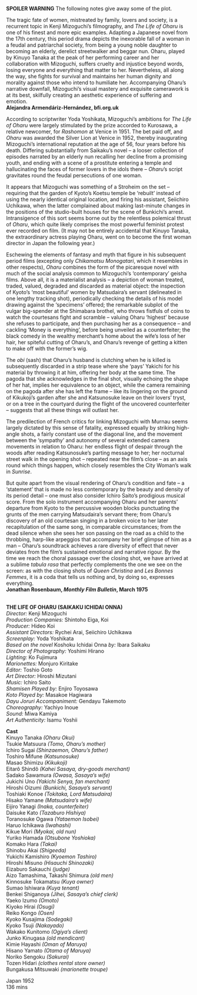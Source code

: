 

**SPOILER WARNING** The following notes give away some of the plot.

The tragic fate of women, mistreated by family, lovers and society, is a recurrent topic in Kenji Mizoguchi’s filmography, and _The Life of Oharu_ is one of his finest and more epic examples. Adapting a Japanese novel from the 17th century, this period drama depicts the inexorable fall of a woman in a feudal and patriarchal society, from being a young noble daughter to becoming an elderly, derelict streetwalker and beggar nun. Oharu, played by Kinuyo Tanaka at the peak of her performing career and her collaboration with Mizoguchi, suffers cruelty and injustice beyond words, losing everyone and everything that matter to her. Nevertheless, all along the way, she fights for survival and maintains her human dignity and morality against those who intend to humiliate her. Accompanying Oharu’s narrative downfall, Mizoguchi’s visual mastery and exquisite camerawork is at its best, skilfully creating an aesthetic experience of suffering and emotion.  
**Alejandra Armendáriz-Hernández, bfi.org.uk**

According to scriptwriter Yoda Yoshikata, Mizoguchi’s ambitions for _The Life of Oharu_ were largely stimulated by the prize accorded to Kurosawa, a relative newcomer, for _Rashomon_ at Venice in 1951. The bet paid off, and _Oharu_ was awarded the Silver Lion at Venice in 1952, thereby inaugurating Mizoguchi’s international reputation at the age of 56, four years before his death. Differing substantially from Saikaku’s novel – a looser collection of episodes narrated by an elderly nun recalling her decline from a promising youth, and ending with a scene of a prostitute entering a temple and hallucinating the faces of former lovers in the idols there – _Oharu_’s script gravitates round the feudal persecutions of one woman.

It appears that Mizoguchi was something of a Stroheim on the set – requiring that the garden of Kyoto’s Koetsu temple be ‘rebuilt’ instead of using the nearly identical original location, and firing his assistant, Seiichiro Uchikawa, when the latter complained about making last-minute changes in the positions of the studio-built houses for the scene of Bunkichi’s arrest. Intransigence of this sort seems borne out by the relentless polemical thrust of _Oharu_, which quite likely comprises the most powerful feminist protest ever recorded on film. (It may not be entirely accidental that Kinuyo Tanaka, the extraordinary actress playing Oharu, went on to become the first woman director in Japan the following year.)

Eschewing the elements of fantasy and myth that figure in his subsequent period films (excepting only _Chikamatsu_ _Monogatari_, which it resembles in other respects), _Oharu_ combines the form of the picaresque novel with much of the social analysis common to Mizoguchi’s ‘contemporary’ geisha films. Above all, it is a materialist analysis – a depiction of woman treated, traded, valued, degraded and discarded as material object: the inspection of Kyoto’s ‘most beautiful’ women by Matsudaira’s servant (delineated in one lengthy tracking shot), periodically checking the details of his model drawing against the ‘specimens’ offered; the remarkable subplot of the vulgar big-spender at the Shimabara brothel, who throws fistfuls of coins to watch the courtesans fight and scramble – valuing Oharu ‘highest’ because she refuses to participate, and then purchasing her as a consequence – and cackling ‘Money is everything’, before being unveiled as a counterfeiter; the black comedy in the wealthy merchant’s home about the wife’s loss of her hair, her spiteful cutting of Oharu’s, and Oharu’s revenge of getting a kitten to make off with the former’s wig.

The _obi_ (sash) that Oharu’s husband is clutching when he is killed is subsequently discarded in a strip tease where she ‘pays’ Yakichi for his material by throwing it at him, offering her body at the same time. The pagoda that she acknowledges in the final shot, visually echoing the shape of her hat, implies her equivalence to an object, while the camera remaining on the pagoda after she has left the frame – like its lingering on the ground of Kikukoji’s garden after she and Katsunosuke leave on their lovers’ tryst, or on a tree in the courtyard during the flight of the uncovered counterfeiter – suggests that all these things will outlast her.

The predilection of French critics for linking Mizoguchi with Murnau seems largely dictated by this sense of fatality, expressed equally by striking high-angle shots, a fairly constant use of the diagonal line, and the movement between the ‘sympathy’ and autonomy of several extended camera movements in relation to Oharu: her endless flight of despair through the woods after reading Katsunosuke’s parting message to her; her nocturnal street walk in the opening shot – repeated near the film’s close – as an axis round which things happen, which closely resembles the City Woman’s walk in _Sunrise_.

But quite apart from the visual rendering of Oharu’s condition and fate – a ‘statement’ that is made no less contemporary by the beauty and density of its period detail – one must also consider Ichiro Saito’s prodigious musical score. From the solo instrument accompanying Oharu and her parents’ departure from Kyoto to the percussive wooden blocks punctuating the grunts of the men carrying Matsudaira’s servant there; from Oharu’s discovery of an old courtesan singing in a broken voice to her later recapitulation of the same song, in comparable circumstances; from the dead silence when she sees her son passing on the road as a child to the throbbing, harp-like arpeggios that accompany her brief glimpse of him as a man – Oharu’s soundtrack achieves a rare diversity of effect that never deviates from the film’s sustained emotional and narrative rigour. By the time we reach the choral passage over the closing shot, we have arrived at a sublime _tabula rasa_ that perfectly complements the one we see on the screen: as with the closing shots of _Queen Christina_ and _Les Bonnes Femmes_, it is a coda that tells us nothing and, by doing so, expresses everything.  
**Jonathan Rosenbaum, _Monthly Film Bulletin_, March 1975**
<br><br>

**THE LIFE OF OHARU (SAIKAKU ICHIDAI ONNA)**  
_Director:_ Kenji Mizoguchi  
_Production Companies:_ Shintoho Eiga, Koi  
_Producer:_ Hideo Koi  
_Assistant Directors:_ Rychei Arai, Seiichiro Uchikawa  
_Screenplay:_ Yoda Yoshikata  
_Based on the novel_ Koshoku Ichidai Onna _by:_ Ibara Saikaku  
_Director of Photography:_ Yoshimi Hirano  
_Lighting:_ Ko Fujimura  
_Marionettes:_ Monjuro Kiritake  
_Editor:_ Toshio Goto  
_Art Director:_ Hiroshi Mizutani  
_Music:_ Ichiro Saito  
_Shamisen Played by:_ Enjiro Toyosawa  
_Koto Played by:_ Masakoe Hagiwara  
_Dayu Joruri Accompaniment:_ Gendayu Takemoto  
_Choreography:_ Yachiyo Inoue  
_Sound:_ Miwa Kamiya  
_Art Authenticity:_ Isamu Yoshii  

**Cast**  
Kinuyo Tanaka _(Oharu Okui)_  
Tsukie Matsuura _(Tomo, Oharu’s mother)_  
Ichiro Sugai _(Shinzaemon, Oharu’s father)_  
Toshiro Mifune _(Katsunosuke)_  
Masao Shimizu _(Kikukoji)_  
Eitarô Shindô _(Kahei Sasaya, dry-goods merchant)_  
Sadako Sawamura _(Owasa, Sasaya’s wife)_  
Jukichi Uno _(Yakichi Senya, fan merchant)_  
Hiroshi Oizumi _(Bunkichi, Sasaya’s servant)_  
Toshiaki Konoe _(Tokitaka, Lord Matsudaira)_  
Hisako Yamane _(Matsudaira’s wife)_  
Eijiro Yanagi _(Inaka, counterfeiter)_  
Daisuke Kato _(Tazaburo Hishiya)_  
Toranosuke Ogawa _(Yataemon Isobei)_  
Haruo Ichikawa _(Iwahashi)_  
Kikue Mori _(Myokai, old nun)_  
Yuriko Hamada _(Otsubone Yoshioka)_  
Komako Hara _(Takai)_  
Shinobu Akai _(Shigeeda)_  
Yukichi Kamishiro _(Kyoemon Tashiro)_  
Hiroshi Misuno _(Hisauchi Shinozaki)_  
Eizaburo Sakauchi _(judge)_  
Aizo Tamashima, Takashi Shimura _(old men)_  
Kinnosuke Tokamatsu _(Kuya owner)_  
Sumao Ishiwara _(Kuya tenant)_  
Benkei Shiganoya _(Jihei, Sasaya’s chief clerk)_  
Yaeko Izumo _(Omoto)_  
Kiyoko Hirai _(Osugi)_  
Reiko Kongo _(Osen)_  
Kyoko Kusajima _(Sodegaki)_  
Kyoko Tsuji _(Nakayado)_  
Wakako Kunitomo _(Ogiya’s client)_  
Junko Kinugasa _(old mendicant)_  
Kimie Hayashi _(Oman of Maruya)_  
Hisano Yamato _(Otama of Maruya)_  
Noriko Sengoku _(Sakurai)_  
Tozen Hidari _(clothes rental store owner)_  
Bungakusa Mitsuwaki _(marionette troupe)_  

Japan 1952  
136 mins
<br><br>
<!--stackedit_data:
eyJoaXN0b3J5IjpbLTE1NTg0OTg1MjVdfQ==
-->